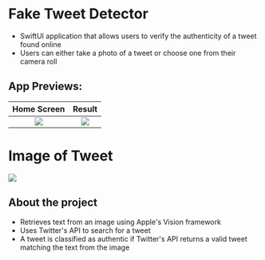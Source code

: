 # Fake Tweet Detector
- SwiftUI application that allows users to verify the authenticity of a tweet found online
- Users can either take a photo of a tweet or choose one from their camera roll

## App Previews: 
Home Screen             |  Result
:-------------------------:|:-------------------------:|
![](https://i.ibb.co/C7JM8DF/IMG-921691-EAB155-1.jpg) | ![](https://i.ibb.co/b2LbNwP/IMG-EA16-FF91-CBB4-1.jpg) |

# Image of Tweet
![](https://i.ibb.co/hgptTHz/Screen-Shot-2021-08-15-at-10-35-28-PM.png)

## About the project
- Retrieves text from an image using Apple's Vision framework
- Uses Twitter's API to search for a tweet
- A tweet is classified as authentic if Twitter's API returns a valid tweet matching the text from the image
